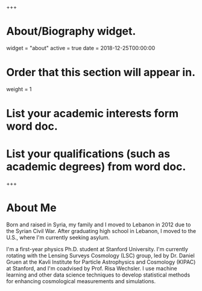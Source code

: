 +++
# About/Biography widget.
widget = "about"
active = true
date = 2018-12-25T00:00:00

# Order that this section will appear in.
weight = 1

# List your academic interests form word doc.


# List your qualifications (such as academic degrees) from word doc.

 
+++

# About Me

Born and raised in Syria, my family and I moved to Lebanon in 2012 due to the Syrian Civil War. After graduating high school in Lebanon, I moved to the U.S., where I'm currently seeking asylum.

I'm a first-year physics Ph.D. student at Stanford University. I'm currently rotating with the Lensing Surveys Cosmology (LSC) group, led by Dr. Daniel Gruen at the Kavli Institute for Particle Astrophysics and Cosmology (KIPAC) at Stanford, and I'm coadvised by Prof. Risa Wechsler. I use machine learning and other data science techniques to develop statistical methods for enhancing cosmological measurements and simulations.
